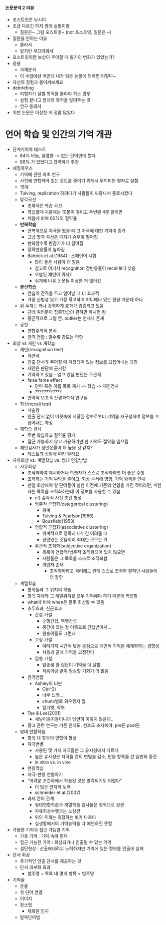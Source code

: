 #### 논문분석 2 리뷰

* 포스트잇은 낚시야
* 조금 다르긴 하지 원래 실험이랑
    * 질문은~ 그럼 포스트잇~ (not 포스트잇, 질문은 ~)
* 질문을 안하는 이유
    * 몰라서
    * 알지만 부끄러워서
* 포스트잇이란 보상이 주어질 때 동기의 변화가 있었는가?
* 응용
    * 과제분석
    * 이 수업에선 어떤데 내가 읽은 논문에 의하면 이렇다~
* 자신의 경험과 돌이켜보세요
* debriefing
    * 피험자가 실험 목적을 몰라야 하는 경우
    * 실험 끝나고 원래의 목적을 알려주는 것
    * 연구 동의서
* 이번 논문은 이상한 게 정말 많았다

# 언어 학습 및 인간의 기억 개관

* 단계기억력 테스트
    * 84% 바늘, 달콤한 -> 없는 단어인데 썼다
    * 86% 가 있었다고 강력하게 주장
* 에밍하우스
    * 기억에 관한 최초 연구
    * 사전에 연합되어 있는 강도를 줄이기 위해서 무의미한 철자로 실험
    * 15개
    * Tulving, replication 하려다가 사람들이 짜증나서 종료시켰다
    * 망각곡선
        * 초록색은 학습 곡선
        * 학습할때 처음에는 10분이 걸리고 두번짼 4분 걸리면
        * 처음에 비해 60%의 절약율
    * **반복학습**
        * 반복적으로 자극을 봤을 때 그 자극에 대한 기억이 증가
        * 그냥 망각 곡선은 파지가 슈우욱 떨어짐
        * 반복할수록 반감기가 더 길어짐
        * 정확반응률이 높아짐
        * Bahrick et al.(1984) : 스페인어 시험
            * 많이 들은 사람이 더 잘봄
            * 참고로 여기서 recognition 정반응률이 recall보다 낮음
            * 오염된 재인이 뭐지?
            * 심개에 나온 논문들 이상한 거 많아요
    * **분산학습**
        * 연습이 간격을 두고 일어날 때 더 효과적
        * 가장 신빙성 있고 가장 확고하고 어디에나 있는 현상 가운데 하나
    * 위 두개는 꽤나 강력하게 효과가 입증되고 있음
        * 근데 여러분이 집중학습이 편하면 하시면 됨
        * 평균적으로 그럴 뿐. outlier는 언제나 존재
    * 공헌
        * 연합주의적 분석
        * 원격 연합 : 멀수록 강도는 약함
* 회상 vs 재인 vs 재학습
    * 재인(recognition test)
        * 객관식
        * 인출 단서가 주어질 때 저장되어 있는 정보를 끄집어내는 과정
        * 재인은 판단에 근거함
        * 기억하고 있음 - 알고 있음 판단은 주관적
        * false fame effect
            * 단어 혹은 이름 목록 제시 -> 학습 -> 재인검사
            * ????????????
        * 언어적 보고 & 신경과학적 연구들
    * 회상(recall test)
        * 서술형
        * 인출 단서 없이 머릿속에 저장된 정보로부터 기억을 재구성하여 정보를 끄집어내는 과정
    * 재학습 검사
        * 두번 학습하고 절약율 평가
        * 접근 가능하지 않고 가용하기만 한 기억도 절약을 일으킴
    * 재인검사가 정반응률이 더 높을 것 같지?
        * 테스트의 성질에 따라 달라요
* 자유회상 vs. 계열학습 vs. 쌍대 연합방법
    * 자유회상
        * 조직화하여 제시하거나 학습자가 스스로 조직화하면 더 좋은 수행
        * 조직화는 기억 부담을 줄이고, 회상 순서에 영향, 기억 탐색을 안내
        * 만일 회상해야 할 단어들이 실험 이전에 기존의 연합을 가진 것이라면, 피험자는 목록을 조직화하는데 이 정보를 사용할 수 있음
            * cf) 감각적 사전 조건 형성
            * 범주적 군집화(categorical clustering)
                * 위계
                * Tulving & Pearlson(1966)
                * Bousfield(1953)
            * 연합적 군집화(associative clustering)
                * 위계적으로 정확히 나누긴 어려울 때
                * 관련있는 것들끼리 최대한 모으는 거
            * 주관적 조직화(subjective organization)
                * 목록이 연합적/범주적 조직화되어 있지 않으면
                * 사람들은 그 목록을 스스로 조직화함
                * 개인차 존재
                    * 조직화하라고 격려해도 원래 스스로 조직화 잘하던 사람들이 더 잘함
    * 계열학습
        * 항목들과 그 위치의 학습
        * 항목 자체와 그 계열위치를 모두 기억해야 하기 때문에 복잡함
        * what에 비해 when은 잘못 회상할 수 있음
        * 초두효과, 신근효과
            * 간섭 가설 
                * 순행간섭, 역행간섭
                * 중간에 있는 걸 이중으로 간섭받아서...
                * 원숭이들도 그런대
            * 고정 가설
                * 여러가지 시간적 닻을 중심으로 개인적 기억을 체계화하는 경향성
                * 처음과 끝에 기억을 고정한다
            * 암송 가설
                * 암송을 한 집단이 기억을 더 잘함
                * 처음이랑 끝이 암송할 기회가 더 많음
        * 원격연합
            * Ashley의 비판
                * O(n^2)
                * 너무 느려...
                * chunk별로 외우겠지 뭘 
                * 알파벳, 악보
        * Tse & Lee(2001)
            * 채널이동자들이니까 당연히 이렇지 않을까..
        * 광고 관련 연구는 기존 인지도, 선호도 조사해야. pre든 post든
    * 쌍대 연합학습
        * 항목 대 항목의 연합이 형성
        * 자극변별
            * 사용된 몇 가지 자극들은 그 유사성에서 다르다
            * 높은 유사성은 자극들 간의 변별을 감소, 반응 항목들 간 일반화 증진
            * in vitro vs. in vivo
        * 반응학습
        * 자극-반응 연합하기
        * "어려운 조건하에서 학습된 것은 망각되기도 어렵다"
            * 더 많은 인지적 노력
            * schneider et al.(2002)
        * 과제 간의 관계
            * 쌍대연합학습과 계열학습 검사들은 정적으로 상관
            * 자유회상수행과는 노상관
            * 위의 두개는 측정하는 바가 다르다
            * 실생활에서의 기억능력을 다 예언하진 못함
* 가용한 기억과 접근 가능한 기억
    * 가용 기억 : 기억 속에 존재
    * 접근 가능한 기억 : 회상되거나 인출될 수 있는 기억
    * 설단현상 : 산출해내려고 노력하지만 기억에 있는 정보를 인출에 실패
* 단서 회상
    * 추가적인 인출 단서를 제공하는 것
    * 단서 과부화 효과
        * 범주명 + 목록 내 몇개 항목 < 범주명
* 기억술
    * 운율
    * 첫 단어 연결
    * 이미지
    * 장소법
        * 체화된 인지
    * 말뚝단어법

